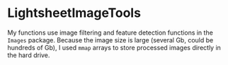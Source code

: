 # LightsheetImageTools
My functions use image filtering and feature detection functions in the `Images` package.
Because the image size is large (several Gb, could be hundreds of Gb), I used `mmap` arrays to store processed images directly in the hard drive.
